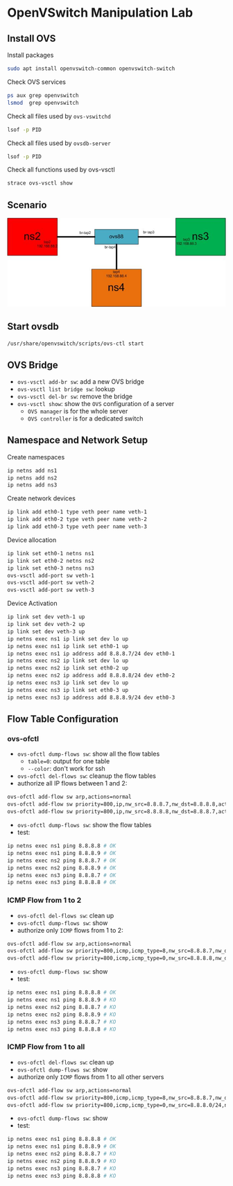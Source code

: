 # OpenVSwitch Manipulation Lab
## Install OVS
Install packages
```bash
sudo apt install openvswitch-common openvswitch-switch
```

Check OVS services
```bash
ps aux grep openvswitch
lsmod  grep openvswitch
```

Check all files used by `ovs-vswitchd`
```bash
lsof -p PID
```

Check all files used by `ovsdb-server`
```bash
lsof -p PID
```

Check all functions used by ovs-vsctl
```bash
strace ovs-vsctl show
```

## Scenario
![Working Scenario with OVS](ovs-manipulation.jpg) 

## Start ovsdb
`/usr/share/openvswitch/scripts/ovs-ctl start`

## OVS Bridge
- `ovs-vsctl add-br sw`: add a new OVS bridge 
- `ovs-vsctl list bridge sw`: lookup
- `ovs-vsctl del-br sw`: remove the bridge
- `ovs-vsctl show`: show the `OVS` configuration of a server
  - `OVS manager` is for the whole server
  - `OVS controller` is for a dedicated switch

## Namespace and Network Setup
Create namespaces
```bash
ip netns add ns1
ip netns add ns2
ip netns add ns3
```

Create network devices
```bash
ip link add eth0-1 type veth peer name veth-1
ip link add eth0-2 type veth peer name veth-2
ip link add eth0-3 type veth peer name veth-3
```

Device allocation
```bash
ip link set eth0-1 netns ns1
ip link set eth0-2 netns ns2
ip link set eth0-3 netns ns3
ovs-vsctl add-port sw veth-1
ovs-vsctl add-port sw veth-2
ovs-vsctl add-port sw veth-3
```

Device Activation
```bash
ip link set dev veth-1 up
ip link set dev veth-2 up
ip link set dev veth-3 up
ip netns exec ns1 ip link set dev lo up
ip netns exec ns1 ip link set eth0-1 up
ip netns exec ns1 ip address add 8.8.8.7/24 dev eth0-1
ip netns exec ns2 ip link set dev lo up
ip netns exec ns2 ip link set eth0-2 up
ip netns exec ns2 ip address add 8.8.8.8/24 dev eth0-2
ip netns exec ns3 ip link set dev lo up
ip netns exec ns3 ip link set eth0-3 up
ip netns exec ns3 ip address add 8.8.8.9/24 dev eth0-3
```

## Flow Table Configuration
### ovs-ofctl 
- `ovs-ofctl dump-flows sw`: show all the flow tables
  - `table=0`: output for one table
  - `--color`: don't work for ssh
- `ovs-ofctl del-flows sw`: cleanup the flow tables
- authorize all IP flows between 1 and 2:
```bash
ovs-ofctl add-flow sw arp,actions=normal
ovs-ofctl add-flow sw priority=800,ip,nw_src=8.8.8.7,nw_dst=8.8.8.8,actions=normal
ovs-ofctl add-flow sw priority=800,ip,nw_src=8.8.8.8,nw_dst=8.8.8.7,actions=normal
```
- `ovs-ofctl dump-flows sw`: show the flow tables
- test:
```bash
ip netns exec ns1 ping 8.8.8.8 # OK 
ip netns exec ns1 ping 8.8.8.9 # OK
ip netns exec ns2 ping 8.8.8.7 # OK
ip netns exec ns2 ping 8.8.8.9 # OK
ip netns exec ns3 ping 8.8.8.7 # OK
ip netns exec ns3 ping 8.8.8.8 # OK
```

### ICMP Flow from 1 to 2
- `ovs-ofctl del-flows sw`: clean up 
- `ovs-ofctl dump-flows sw`: show
- authorize only `ICMP` flows from 1 to 2: 
```bash
ovs-ofctl add-flow sw arp,actions=normal
ovs-ofctl add-flow sw priority=800,icmp,icmp_type=8,nw_src=8.8.8.7,nw_dst=8.8.8.8,actions=normal
ovs-ofctl add-flow sw priority=800,icmp,icmp_type=0,nw_src=8.8.8.8,nw_dst=8.8.8.7,actions=normal
```
- `ovs-ofctl dump-flows sw`: show
- test:
```bash
ip netns exec ns1 ping 8.8.8.8 # OK 
ip netns exec ns1 ping 8.8.8.9 # KO
ip netns exec ns2 ping 8.8.8.7 # KO
ip netns exec ns2 ping 8.8.8.9 # KO
ip netns exec ns3 ping 8.8.8.7 # KO
ip netns exec ns3 ping 8.8.8.8 # KO
```

### ICMP Flow from 1 to all
- `ovs-ofctl del-flows sw`: clean up 
- `ovs-ofctl dump-flows sw`: show
- authorize only `ICMP` flows from 1 to all other servers
```bash
ovs-ofctl add-flow sw arp,actions=normal
ovs-ofctl add-flow sw priority=800,icmp,icmp_type=8,nw_src=8.8.8.7,nw_dst=8.8.8.0/24,actions=normal
ovs-ofctl add-flow sw priority=800,icmp,icmp_type=0,nw_src=8.8.8.0/24,nw_dst=8.8.8.7,actions=normal
```
- `ovs-ofctl dump-flows sw`: show
- test: 
```bash
ip netns exec ns1 ping 8.8.8.8 # OK 
ip netns exec ns1 ping 8.8.8.9 # OK
ip netns exec ns2 ping 8.8.8.7 # KO
ip netns exec ns2 ping 8.8.8.9 # KO
ip netns exec ns3 ping 8.8.8.7 # KO
ip netns exec ns3 ping 8.8.8.8 # KO
```




